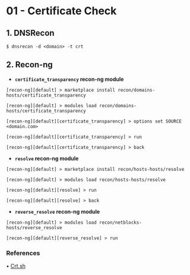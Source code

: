 # 01 - Certificate Check

## 1. DNSRecon

`$ dnsrecon -d <domain> -t crt`

## 2. Recon-ng

* **`certificate_transparency` recon-ng module**

```
[recon-ng][default] > marketplace install recon/domains-hosts/certificate_transparency

[recon-ng][default] > modules load recon/domains-hosts/certificate_transparency

[recon-ng][default][certificate_transparency] > options set SOURCE <domain.com>

[recon-ng][default][certificate_transparency] > run

[recon-ng][default][certificate_transparency] > back
```

* **`resolve` recon-ng module**

```
[recon-ng][default] > marketplace install recon/hosts-hosts/resolve

[recon-ng][default] > modules load recon/hosts-hosts/resolve

[recon-ng][default][resolve] > run

[recon-ng][default][resolve] > back
```

* **`reverse_resolve` recon-ng module**

```
[recon-ng][default] > modules load recon/netblocks-hosts/reverse_resolve

[recon-ng][default][reverse_resolve] > run
```

### References

• [Crt.sh](https://crt.sh)